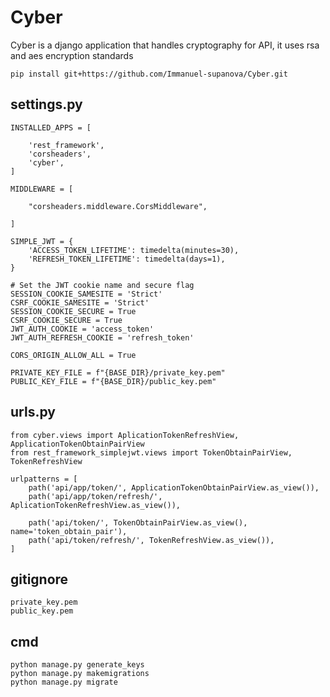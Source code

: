 # Cyber

Cyber is a django application that handles cryptography for API, it uses rsa and aes encryption standards

```
pip install git+https://github.com/Immanuel-supanova/Cyber.git
```

## settings.py

```
INSTALLED_APPS = [

    'rest_framework',
    'corsheaders',
    'cyber',
]
```

```
MIDDLEWARE = [
    
    "corsheaders.middleware.CorsMiddleware",
   
]
```
```
SIMPLE_JWT = {
    'ACCESS_TOKEN_LIFETIME': timedelta(minutes=30),
    'REFRESH_TOKEN_LIFETIME': timedelta(days=1),
}
```
```
# Set the JWT cookie name and secure flag
SESSION_COOKIE_SAMESITE = 'Strict'
CSRF_COOKIE_SAMESITE = 'Strict'
SESSION_COOKIE_SECURE = True
CSRF_COOKIE_SECURE = True
JWT_AUTH_COOKIE = 'access_token'
JWT_AUTH_REFRESH_COOKIE = 'refresh_token'
```
```
CORS_ORIGIN_ALLOW_ALL = True
```
```
PRIVATE_KEY_FILE = f"{BASE_DIR}/private_key.pem"
PUBLIC_KEY_FILE = f"{BASE_DIR}/public_key.pem"
```
## urls.py

```
from cyber.views import AplicationTokenRefreshView, ApplicationTokenObtainPairView
from rest_framework_simplejwt.views import TokenObtainPairView, TokenRefreshView

urlpatterns = [
    path('api/app/token/', ApplicationTokenObtainPairView.as_view()),
    path('api/app/token/refresh/', AplicationTokenRefreshView.as_view()),

    path('api/token/', TokenObtainPairView.as_view(), name='token_obtain_pair'),
    path('api/token/refresh/', TokenRefreshView.as_view()), 
]
```
## gitignore

```
private_key.pem
public_key.pem
```

## cmd

```
python manage.py generate_keys
python manage.py makemigrations
python manage.py migrate
```